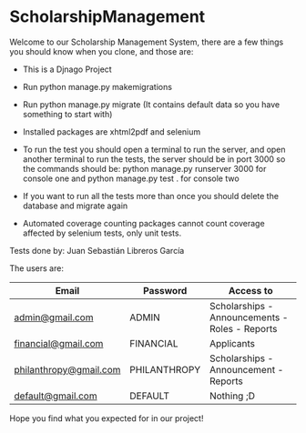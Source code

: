 # ScholarshipManagement

Welcome to our Scholarship Management System, there are a few things you should know when you clone, and those are:

* This is a Djnago Project

* Run python manage.py makemigrations

* Run python manage.py migrate (It contains default data so you have something to start with)

* Installed packages are xhtml2pdf and selenium

* To run the test you should open a terminal to run the server, and open another terminal to run the tests, the server should be in port 3000 so the commands should be: python manage.py runserver 3000 for console one and python manage.py test . for console two

* If you want to run all the tests more than once you should delete the database and migrate again

* Automated coverage counting packages cannot count coverage affected by selenium tests, only unit tests.

Tests done by: Juan Sebastián Libreros García

The users are:

| Email | Password | Access to |
| ----- | -------- | -------- |
| admin@gmail.com | ADMIN | Scholarships - Announcements - Roles - Reports |
| financial@gmail.com | FINANCIAL | Applicants |
| philanthropy@gmail.com | PHILANTHROPY | Scholarships - Announcement - Reports |
| default@gmail.com | DEFAULT | Nothing ;D |

Hope you find what you expected for in our project!
